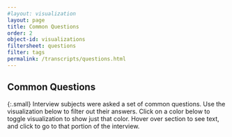 ```yaml
---
#layout: visualization
layout: page
title: Common Questions
order: 2
object-id: visualizations
filtersheet: questions
filter: tags
permalink: /transcripts/questions.html
---
```


## Common Questions

{:.small}
Interview subjects were asked a set of common questions. Use the visualization below to filter out their answers. Click on a color below to toggle visualization to show just that color. Hover over section to see text, and click to go to that portion of the interview.
